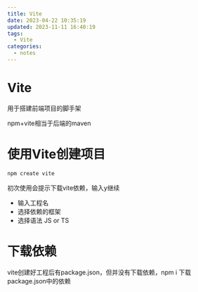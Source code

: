 ```yaml
---
title: Vite
date: 2023-04-22 10:35:19
updated: 2023-11-11 16:40:19
tags:
  - Vite
categories:
  - notes
---
```


# Vite

用于搭建前端项目的脚手架

npm+vite相当于后端的maven

# 使用Vite创建项目

```bash
npm create vite
```

初次使用会提示下载vite依赖，输入y继续

- 输入工程名
- 选择依赖的框架
- 选择语法 JS or TS

# 下载依赖

vite创建好工程后有package.json，但并没有下载依赖，npm i 下载package.json中的依赖